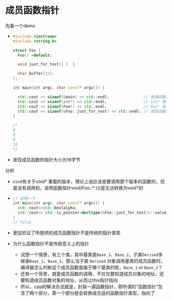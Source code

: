 # 成员函数指针

先看一个demo

- ```cpp
  #include <iostream>
  #include <string.h>
  
  struct Foo { 
    Foo() =default;
  
    void just_for_test() {  }
  
    char buffer[32];
  };
  
  int main(int argc, char const* argv[]) {
  
    std::cout << sizeof(&main) << std::endl;               // 普通函数指针
    std::cout << sizeof(int*) << std::endl;                // int* 类型指针
    std::cout << sizeof(Foo*) << std::endl;                // Foo* 指针
    std::cout << sizeof(&Foo::just_for_test) << std::endl; // 成员函数指针
  }
  
  /*
  8
  8
  8
  16
  */
  ```

- 发现成员函数的指针大小为16字节



分析

- cout有关于void* 重载的版本，理论上说应该是要调用那个版本的函数的，但是没有调用到，说明函数指针void(Foo::* )()是无法转换为void*的

- ```cpp
  // 证明一下
  int main(int argc, char const* argv[]) {
    std::cout<<std::boolalpha;
    std::cout<< std::is_pointer<decltype(&Foo::just_for_test)>::value << std::endl;
  }
  // false
  ```

- 更加验证了所提供的成员函数指针不是传统的指针类型

- 为什么函数指针不是传统意义上的指针

  - 试想一个情景，有三个类，其中基类是`Base_1`、`Base_2`，子类`Derived`多继承`Base_1`、`Base_2`，那么当子类 `Derived` 对象调用基类的成员函数时，编译器怎么判断这个成员函数是属于哪个基类的呢，`Base_1` or `Base_2`？
  - 还有一个背景，就是成员函数的调用，不仅仅要知道成员对象的地址，还要知道成员函数对象的地址，从而让this指针指向
  - 所以，cpp的解决办法就是，封装一遍函数指针，即所谓的“函数指针”包含了两个部分，第一个部分是会转换成合适的函数指针类型，指向了